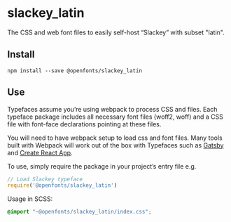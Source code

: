 
# slackey_latin

The CSS and web font files to easily self-host “Slackey” with subset "latin".

## Install

`npm install --save @openfonts/slackey_latin`

## Use

Typefaces assume you’re using webpack to process CSS and files. Each typeface
package includes all necessary font files (woff2, woff) and a CSS file with
font-face declarations pointing at these files.

You will need to have webpack setup to load css and font files. Many tools built
with Webpack will work out of the box with Typefaces such as [Gatsby](https://github.com/gatsbyjs/gatsby)
and [Create React App](https://github.com/facebookincubator/create-react-app).

To use, simply require the package in your project’s entry file e.g.

```javascript
// Load Slackey typeface
require('@openfonts/slackey_latin')
```

Usage in SCSS:
```scss
@import "~@openfonts/slackey_latin/index.css";
```
